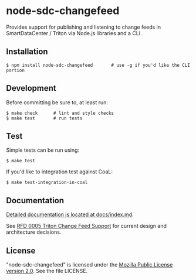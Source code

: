 <!--
    This Source Code Form is subject to the terms of the Mozilla Public
    License, v. 2.0. If a copy of the MPL was not distributed with this
    file, You can obtain one at http://mozilla.org/MPL/2.0/.
-->

<!--
    Copyright (c) 2015, Joyent, Inc.
-->

# node-sdc-changefeed

Provides support for publishing and listening to change feeds in SmartDataCenter
/ Triton via Node.js libraries and a CLI.


## Installation

```
$ npm install node-sdc-changefeed       # use -g if you'd like the CLI portion
```


## Development

Before committing be sure to, at least run:

```
$ make check      # lint and style checks
$ make test       # run tests
```


## Test

Simple tests can be run using:

```
$ make test
```

If you'd like to integration test against CoaL:

```
$ make test-integration-in-coal
```


## Documentation

[Detailed documentation is located at docs/index.md](docs/index.md).

See [RFD 0005 Triton Change Feed Support](https://github.com/joyent/rfd/blob/master/rfd/0005/README.md)
for current design and architecture decisions.

## License

"node-sdc-changefeed" is licensed under the
[Mozilla Public License version 2.0](http://mozilla.org/MPL/2.0/).
See the file LICENSE.
